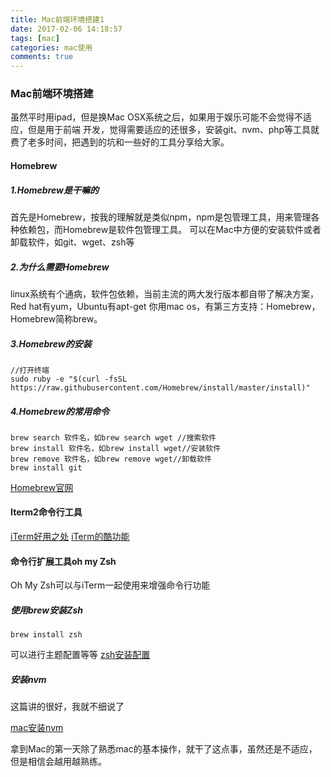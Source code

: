 ```yaml
---
title: Mac前端环境搭建1
date: 2017-02-06 14:18:57
tags: [mac]
categories: mac使用
comments: true
---
```


### Mac前端环境搭建

虽然平时用ipad，但是换Mac OSX系统之后，如果用于娱乐可能不会觉得不适应，但是用于前端
开发，觉得需要适应的还很多，安装git、nvm、php等工具就费了老多时间，把遇到的坑和一些好的工具分享给大家。

#### Homebrew

##### 1.Homebrew是干嘛的

首先是Homebrew，按我的理解就是类似npm，npm是包管理工具，用来管理各种依赖包，而Homebrew是软件包管理工具。
可以在Mac中方便的安装软件或者卸载软件，如git、wget、zsh等

##### 2.为什么需要Homebrew

linux系统有个通病，软件包依赖，当前主流的两大发行版本都自带了解决方案，Red hat有yum，Ubuntu有apt-get
你用mac os，有第三方支持：Homebrew，Homebrew简称brew。

##### 3.Homebrew的安装

```
//打开终端
sudo ruby -e "$(curl -fsSL https://raw.githubusercontent.com/Homebrew/install/master/install)"
```
<!-- more -->

##### 4.Homebrew的常用命令

```shell
brew search 软件名，如brew search wget //搜索软件
brew install 软件名，如brew install wget//安装软件
brew remove 软件名，如brew remove wget//卸载软件
brew install git
```
[Homebrew官网](http://brew.sh/index_zh-cn.html)

#### Iterm2命令行工具

[iTerm好用之处](https://my.oschina.net/gabriel1215/blog/356935)
[iTerm的酷功能](https://www.zhihu.com/question/27447370)

#### 命令行扩展工具oh my Zsh

Oh My Zsh可以与iTerm一起使用来增强命令行功能

##### 使用brew安装Zsh

```
brew install zsh
```
可以进行主题配置等等
[zsh安装配置](http://yijiebuyi.com/blog/b9b5e1ebb719f22475c38c4819ab8151.html)


##### 安装nvm

这篇讲的很好，我就不细说了

[mac安装nvm](http://www.cnblogs.com/greenteaone/p/5065981.html)

拿到Mac的第一天除了熟悉mac的基本操作，就干了这点事，虽然还是不适应，但是相信会越用越熟练。



